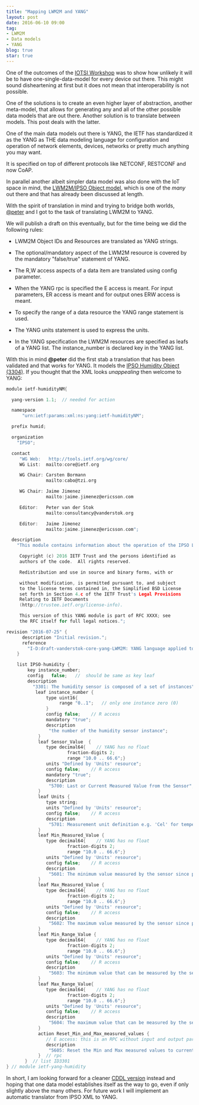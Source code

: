 ```yaml
---
title: "Mapping LWM2M and YANG"
layout: post
date: 2016-06-10 09:00
tag:
- LWM2M
- Data models
- YANG
blog: true
star: true
---
```


One of the outcomes of the [IOTSI Workshop](/iotsi) was to show how unlikely it will be to have one-single-data-model for every device out there. This might sound disheartening at first but it does not mean that interoperability is not possible.

One of the solutions is to create an even higher layer of abstraction, another meta-model, that allows for generating any and all of the other possible data models that are out there. Another solution is to translate between models. This post deals with the latter.

One of the main data models out there is YANG, the IETF has standardized it as the YANG as THE data modeling language for configuration and operation of network elements, devices, networks or pretty much anything you may want.

It is specified on top of different protocols like NETCONF, RESTCONF and now CoAP.

In parallel another albeit simpler data model was also done with the IoT space in mind, the [LWM2M/IPSO Object model](http://ipso-alliance.github.io/pub/), which is one of the *many* out there and that has already been discussed at length.

With the spirit of translation in mind and trying to bridge both worlds, [@peter](http://arkko.com/tools/allstats/petervanderstok.html) and I got to the task of translating LWM2M to YANG.

We will publish a draft on this eventually, but for the time being we did the following rules:

- LWM2M Object IDs and Resources are translated as YANG strings.

- The optional/mandatory aspect of the LWM2M resource is covered by the mandatory "false/true" statement of YANG.

- The R,W access aspects of a data item are translated using config parameter.

- When the YANG rpc is specified the E access is meant. For input parameters, ER access is meant and for output ones ERW access is meant.

- To specify the range of a data resource the YANG range statement is used.

- The YANG units statement is used to express the units.

- In the YANG specification the LWM2M resources are specified as leafs of a YANG list. The instance_number is declared key in the YANG list.

With this in mind **@peter** did the first stab a translation that has been validated and that works for YANG. It models the [IPSO Humidity Object (3304)](https://github.com/IPSO-Alliance/pub/blob/master/reg/xml/3304.xml). If you thought that the XML looks *unappealing* then welcome to YANG:


``` c
module ietf-humidityNM{

  yang-version 1.1;  // needed for action

  namespace
      "urn:ietf:params:xml:ns:yang:ietf-humidityNM";

  prefix humid;

  organization
    "IPSO";

  contact
     "WG Web:   http://tools.ietf.org/wg/core/
     WG List:  mailto:core@ietf.org

     WG Chair: Carsten Bormann
               mailto:cabo@tzi.org

     WG Chair: Jaime Jimenez
               mailto:jaime.jimenez@ericsson.com

     Editor:   Peter van der Stok
               mailto:consultancy@vanderstok.org

     Editor:   Jaime Jimenez
               mailto:jaime.jimenez@ericsson.com";

  description
    "This module contains information about the operation of the IPSO LWM2M humidity sensor with ID 3301.

     Copyright (c) 2016 IETF Trust and the persons identified as
     authors of the code.  All rights reserved.

     Redistribution and use in source and binary forms, with or

     without modification, is permitted pursuant to, and subject
     to the license terms contained in, the Simplified BSD License
     set forth in Section 4.c of the IETF Trust's Legal Provisions
     Relating to IETF Documents
     (http://trustee.ietf.org/license-info).

     This version of this YANG module is part of RFC XXXX; see
     the RFC itself for full legal notices.";

revision "2016-07-25" {
      description "Initial revision.";
      reference
        "I-D:draft-vanderstok-core-yang-LWM2M: YANG language applied to the LWM2M IPSO humidity sensor specification";
    }

    list IPSO-humidity {
        key instance_number;
        config   false;   //  should be same as key leaf
        description
          "3301: The humidity sensor is composed of a set of instances";
           leaf instance_number {
               type uint16{
                    range "0..1";   // only one instance zero (0)
               }
               config false;    // R access
               mandatory "true";
               description
                "the number of the humidity sensor instance";
            }
            leaf Sensor_Value  {
               type decimal64{    // YANG has no float
                       fraction-digits 2;
                       range "10.0 .. 66.6";}
               units "Defined by 'Units' resource";
               config false;    // R access
               mandatory "true";
               description
                "5700: Last or Current Measured Value from the Sensor";
            }
            leaf Units {
               type string;
               units "Defined by 'Units' resource";
               config false;    // R access
               description
                "5701: Measurement unit definition e.g. 'Cel' for temperature in Celsius";
            }
            leaf Min_Measured_Value {
               type decimal64{    // YANG has no float
                       fraction-digits 2;
                       range "10.0 .. 66.6";}
               units "Defined by 'Units' resource";
               config false;    // R access
               description
                "5601: The minimum value measured by the sensor since power ON or reset";
            }
            leaf Max_Measured_Value {
               type decimal64{    // YANG has no float
                       fraction-digits 2;
                       range "10.0 .. 66.6";}
               units "Defined by 'Units' resource";
               config false;    // R access
               description
                "5602: The maximum value measured by the sensor since power ON or reset";
            }
            leaf Min_Range_Value {
               type decimal64{    // YANG has no float
                       fraction-digits 2;
                       range "10.0 .. 66.6";}
               units "Defined by 'Units' resource";
               config false;    // R access
               description
                "5603: The minimum value that can be measured by the sensor";
            }
            leaf Max_Range_Value{
               type decimal64{    // YANG has no float
                       fraction-digits 2;
                       range "10.0 .. 66.6";}
               units "Defined by 'Units' resource";
               config false;    // R access
               description
                "5604: The maximum value that can be measured by the sensor";
            }
            action Reset_Min_and_Max_measured_values {
               // E access: this is an RPC without input and output parameters
               description
                "5605: Reset the Min and Max measured values to current value";
            }  // rpc
       }  // list ID3301
} // module ietf-yang-humidity
```

In short, I am looking forward for a cleaner [CDDL version](https://www.iab.org/wp-content/IAB-uploads/2016/03/Noise-in-specifications-hurts.pdf) instead and hoping that one data model establishes itself as the way to go, even if only slightly above the many others. For future work I will implement an automatic translator from IPSO XML to YANG.
